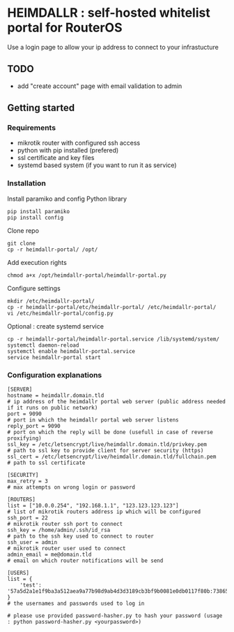 # HEIMDALLR : self-hosted whitelist portal for RouterOS
Use a login page to allow your ip address to connect to your infrastucture

## TODO
* add "create account" page with email validation to admin

## Getting started

### Requirements
* mikrotik router with configured ssh access
* python with pip installed (prefered)
* ssl certificate and key files
* systemd based system (if you want to run it as service)

### Installation
Install paramiko and config Python library
```
pip install paramiko
pip install config
```
Clone repo
```
git clone
cp -r heimdallr-portal/ /opt/
```
Add execution rights
``` 
chmod a+x /opt/heimdallr-portal/heimdallr-portal.py
```
Configure settings
```
mkdir /etc/heimdallr-portal/
cp -r heimdallr-portal/etc/heimdallr-portal/ /etc/heimdallr-portal/
vi /etc/heimdallr-portal/config.py
```
Optional : create systemd service
```
cp -r heimdallr-portal/heimdallr-portal.service /lib/systemd/system/
systemctl daemon-reload
systemctl enable heimdallr-portal.service 
service heimdallr-portal start
```

### Configuration explanations
```
[SERVER]
hostname = heimdallr.domain.tld                                             # ip address of the heimdallr portal web server (public address needed if it runs on public network)
port = 9090                                                                 # port in which the heimdallr portal web server listens
reply_port = 9090                                                           # port on which the reply will be done (usefull in case of reverse proxifying)
ssl_key = /etc/letsencrypt/live/heimdallr.domain.tld/privkey.pem            # path to ssl key to provide client for server security (https)
ssl_cert = /etc/letsencrypt/live/heimdallr.domain.tld/fullchain.pem         # path to ssl certificate

[SECURITY]
max_retry = 3                                                               # max attempts on wrong login or password

[ROUTERS]
list = ["10.0.0.254", "192.168.1.1", "123.123.123.123"]                     # list of mikrotik routers address ip which will be configured
ssh_port = 22                                                               # mikrotik router ssh port to connect
ssh_key = /home/admin/.ssh/id_rsa                                           # path to the ssh key used to connect to router
ssh_user = admin                                                            # mikrotik router user used to connect
admin_email = me@domain.tld                                                 # email on which router notifications will be send

[USERS]
list = {
    'test': '57a5d2a1e1f9ba3a512aea9a77b98d9ab4d3d3189cb3bf9b0081e0db0117f80b:738653896b574287ba55f5db17539502',
}                                                                           # the usernames and passwords used to log in
                                                                            # please use provided password-hasher.py to hash your password (usage : python password-hasher.py <yourpassword>)
```
